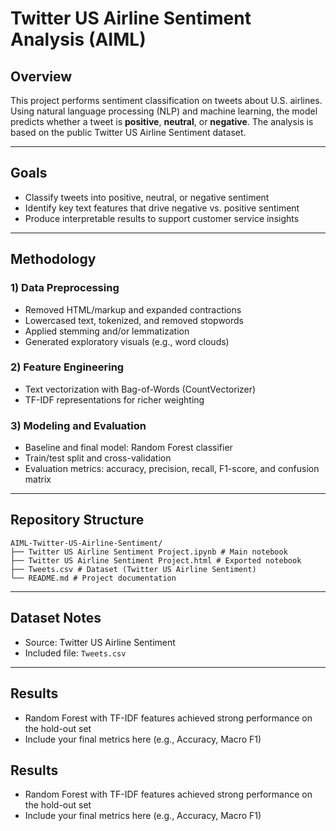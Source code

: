 # Twitter US Airline Sentiment Analysis (AIML)

## Overview
This project performs sentiment classification on tweets about U.S. airlines. Using natural language processing (NLP) and machine learning, the model predicts whether a tweet is **positive**, **neutral**, or **negative**. The analysis is based on the public Twitter US Airline Sentiment dataset.

---

## Goals
- Classify tweets into positive, neutral, or negative sentiment
- Identify key text features that drive negative vs. positive sentiment
- Produce interpretable results to support customer service insights

---

## Methodology

### 1) Data Preprocessing
- Removed HTML/markup and expanded contractions
- Lowercased text, tokenized, and removed stopwords
- Applied stemming and/or lemmatization
- Generated exploratory visuals (e.g., word clouds)

### 2) Feature Engineering
- Text vectorization with Bag-of-Words (CountVectorizer)
- TF-IDF representations for richer weighting

### 3) Modeling and Evaluation
- Baseline and final model: Random Forest classifier
- Train/test split and cross-validation
- Evaluation metrics: accuracy, precision, recall, F1-score, and confusion matrix

---

## Repository Structure
```
AIML-Twitter-US-Airline-Sentiment/
├── Twitter US Airline Sentiment Project.ipynb # Main notebook
├── Twitter US Airline Sentiment Project.html # Exported notebook
├── Tweets.csv # Dataset (Twitter US Airline Sentiment)
└── README.md # Project documentation
```

---

## Dataset Notes
- Source: Twitter US Airline Sentiment
- Included file: `Tweets.csv`

---

## Results
- Random Forest with TF-IDF features achieved strong performance on the hold-out set
- Include your final metrics here (e.g., Accuracy, Macro F1)


## Results
- Random Forest with TF-IDF features achieved strong performance on the hold-out set
- Include your final metrics here (e.g., Accuracy, Macro F1)
